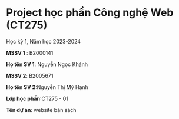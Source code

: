 # Project học phần Công nghệ Web (CT275)

Học kỳ 1, Năm học 2023-2024

**MSSV 1** : B2000141

**Họ tên SV 1**: Nguyễn Ngọc Khánh

**MSSV 2**: B2005671

**Họ tên SV 2**:Nguyễn Thị Mỹ Hạnh

**Lớp học phần**:CT275 - 01

**Tên dự án**: website bán sách 




